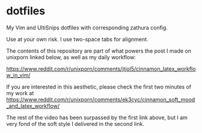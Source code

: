 # dotfiles

My Vim and UltiSnips dotfiles with corresponding zathura config.

Use at your own risk.  I use two-space tabs for alignment.

The contents of this repository are part of what powers the post I
made on unixporn linked below, as well as my daily workflow:

https://www.reddit.com/r/unixporn/comments/jtjol5/cinnamon_latex_workflow_in_vim/

If you are interested in this aesthetic, please check the first two
minutes of my work at https://www.reddit.com/r/unixporn/comments/ek3cyc/cinnamon_soft_mood_and_latex_workflow/

The rest of the video has been surpassed by the first link above,
but I am very fond of the soft style I delivered in the second
link.
